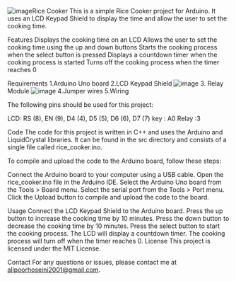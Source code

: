 ![image](https://github.com/AliElectricy/Rice-cooker/assets/74547659/5937f94d-e042-4e8a-8a38-bb2d0375e980)Rice Cooker
This is a simple Rice Cooker project for Arduino. It uses an LCD Keypad Shield to display the time and allow the user to set the cooking time.

Features
Displays the cooking time on an LCD
Allows the user to set the cooking time using the up and down buttons
Starts the cooking process when the select button is pressed
Displays a countdown timer when the cooking process is started
Turns off the cooking process when the timer reaches 0

Requirements
1.Arduino Uno board
2.LCD Keypad Shield ![image](https://github.com/AliElectricy/Rice-cooker/assets/74547659/c2f6a0da-4cbf-45d2-bed8-33964d12c073)
3. Relay Module ![image](https://github.com/AliElectricy/Rice-cooker/assets/74547659/1326755a-dd5d-4681-91c0-8408180c8534)
4.Jumper wires
5.Wiring

The following pins should be used for this project:

LCD: RS (8), EN (9), D4 (4), D5 (5), D6 (6), D7 (7)
key : A0
Relay :3


Code
The code for this project is written in C++ and uses the Arduino and LiquidCrystal libraries. It can be found in the src directory and consists of a single file called rice_cooker.ino.

To compile and upload the code to the Arduino board, follow these steps:

Connect the Arduino board to your computer using a USB cable.
Open the rice_cooker.ino file in the Arduino IDE.
Select the Arduino Uno board from the Tools > Board menu.
Select the serial port from the Tools > Port menu.
Click the Upload button to compile and upload the code to the board.


Usage
Connect the LCD Keypad Shield to the Arduino board.
Press the up button to increase the cooking time by 10 minutes.
Press the down button to decrease the cooking time by 10 minutes.
Press the select button to start the cooking process.
The LCD will display a countdown timer.
The cooking process will turn off when the timer reaches 0.
License
This project is licensed under the MIT License.

Contact
For any questions or issues, please contact me at alipoorhoseini2001@gmail.com.



